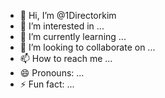 - 👋 Hi, I’m @1Directorkim
- 👀 I’m interested in ...
- 🌱 I’m currently learning ...
- 💞️ I’m looking to collaborate on ...
- 📫 How to reach me ...
- 😄 Pronouns: ...
- ⚡ Fun fact: ...


<!---
1Directorkim/1Directorkim is a ✨ special ✨ repository because its `README.md` (this file) appears on your GitHub profile.
You can click the Preview link to take a look at your changes.
--->
